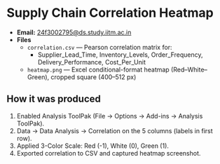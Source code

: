 # Supply Chain Correlation Heatmap

- **Email:** 24f3002795@ds.study.iitm.ac.in
- **Files**
  - `correlation.csv` — Pearson correlation matrix for:
    - Supplier_Lead_Time, Inventory_Levels, Order_Frequency, Delivery_Performance, Cost_Per_Unit
  - `heatmap.png` — Excel conditional-format heatmap (Red–White–Green), cropped square (400–512 px)

## How it was produced
1. Enabled Analysis ToolPak (File → Options → Add-ins → Analysis ToolPak).
2. Data → Data Analysis → Correlation on the 5 columns (labels in first row).
3. Applied 3-Color Scale: Red (-1), White (0), Green (1).
4. Exported correlation to CSV and captured heatmap screenshot.

